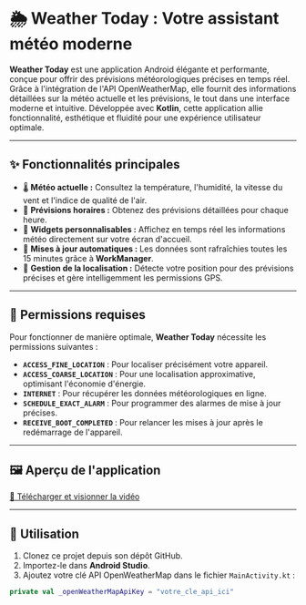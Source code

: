 # 🌦️ Weather Today : Votre assistant météo moderne

**Weather Today** est une application Android élégante et performante, conçue pour offrir des prévisions météorologiques précises en temps réel. Grâce à l'intégration de l'API OpenWeatherMap, elle fournit des informations détaillées sur la météo actuelle et les prévisions, le tout dans une interface moderne et intuitive. Développée avec **Kotlin**, cette application allie fonctionnalité, esthétique et fluidité pour une expérience utilisateur optimale.

---

## ✨ Fonctionnalités principales

- 🌡️ **Météo actuelle :** Consultez la température, l'humidité, la vitesse du vent et l'indice de qualité de l'air.
- 📅 **Prévisions horaires :** Obtenez des prévisions détaillées pour chaque heure.
- 📱 **Widgets personnalisables :** Affichez en temps réel les informations météo directement sur votre écran d'accueil.
- 🔄 **Mises à jour automatiques :** Les données sont rafraîchies toutes les 15 minutes grâce à **WorkManager**.
- 📍 **Gestion de la localisation :** Détecte votre position pour des prévisions précises et gère intelligemment les permissions GPS.

---

## 🔑 Permissions requises

Pour fonctionner de manière optimale, **Weather Today** nécessite les permissions suivantes :

- **`ACCESS_FINE_LOCATION`** : Pour localiser précisément votre appareil.
- **`ACCESS_COARSE_LOCATION`** : Pour une localisation approximative, optimisant l'économie d'énergie.
- **`INTERNET`** : Pour récupérer les données météorologiques en ligne.
- **`SCHEDULE_EXACT_ALARM`** : Pour programmer des alarmes de mise à jour précises.
- **`RECEIVE_BOOT_COMPLETED`** : Pour relancer les mises à jour après le redémarrage de l'appareil.

---

## 🖼️ Aperçu de l'application
[🎥 Télécharger et visionner la vidéo](./videos/weather_app_video.mp4)

---

## 🚀 Utilisation

1. Clonez ce projet depuis son dépôt GitHub.
2. Importez-le dans **Android Studio**.
3. Ajoutez votre clé API OpenWeatherMap dans le fichier `MainActivity.kt` :

```kotlin
private val _openWeatherMapApiKey = "votre_cle_api_ici"


